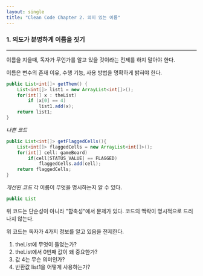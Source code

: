 ```yaml
---
layout: single
title: "Clean Code Chapter 2. 의미 있는 이름"
---
```


### 1. 의도가 분명하게 이름을 짓기  

---  

이름을 지을때, 독자가 무언가를 알고 있을 것이라는 전제를 하지 말아야 한다.  

이름은 변수의 존재 이유, 수행 기능, 사용 방법을 명확하게 밝혀야 한다.  

```java
public List<int[]> getThem() {
    List<int[]> list1 = new ArrayList<int[]>();
    for(int[] x : theList)
        if (x[0] == 4)
            list1.add(x);
    return list1;
}
```
*나쁜 코드*  

```java
public List<int[]> getFlaggedCells(){
    List<int[]> flaggedCells = new ArrayList<int[]>();
    for(int[] cell: gameBoard)
        if(cell[STATUS_VALUE] == FLAGGED)
            flaggedCells.add(cell);
    return flaggedCells;
}
```
*개선된 코드* 각 이름이 무엇을 명시하는지 알 수 있다.

```java
public List
```



위 코드는 단순성이 아니라 "함축성"에서 문제가 있다. 코드의 맥락이 명시적으로 드러나지 않는다.  

위 코드는 독자가 4가지 정보를 알고 있음을 전제한다.  

1. theList에 무엇이 들었는가?
2. theList에서 0번째 값이 왜 중요한가?
3. 값 4는 무슨 의미인가?
4. 반환값 list1을 어떻게 사용하는가?

